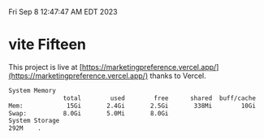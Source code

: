 Fri Sep  8 12:47:47 AM EDT 2023

# vite Fifteen


This project is live at [https://marketingpreference.vercel.app/](https://marketingpreference.vercel.app/) thanks to Vercel.

```bash
System Memory
               total        used        free      shared  buff/cache   available
Mem:            15Gi       2.4Gi       2.5Gi       338Mi        10Gi        12Gi
Swap:          8.0Gi       5.0Mi       8.0Gi
System Storage
292M	.
```
